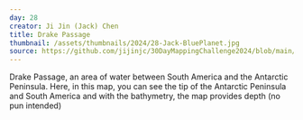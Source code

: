 ```yaml
---
day: 28
creator: Ji Jin (Jack) Chen
title: Drake Passage
thumbnail: /assets/thumbnails/2024/28-Jack-BluePlanet.jpg
source: https://github.com/jijinjc/30DayMappingChallenge2024/blob/main/BluePlanet-28.Rmd
---
```


Drake Passage, an area of water between South America and the Antarctic Peninsula. Here, in this map, you can see the tip of the Antarctic Peninsula and South America and with the bathymetry, the map provides depth (no pun intended)
